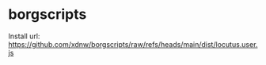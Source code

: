 # borgscripts

Install url:
https://github.com/xdnw/borgscripts/raw/refs/heads/main/dist/locutus.user.js
